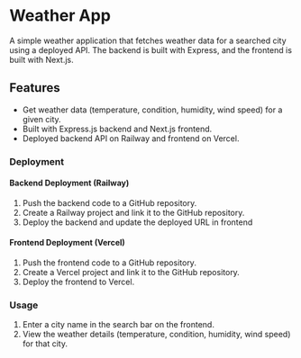 # Weather App

A simple weather application that fetches weather data for a searched city using a deployed API. The backend is built with Express, and the frontend is built with Next.js.

## Features
- Get weather data (temperature, condition, humidity, wind speed) for a given city.
- Built with Express.js backend and Next.js frontend.
- Deployed backend API on Railway and frontend on Vercel.

### Deployment

#### Backend Deployment (Railway)
1. Push the backend code to a GitHub repository.
2. Create a Railway project and link it to the GitHub repository.
3. Deploy the backend and update the deployed URL in frontend

#### Frontend Deployment (Vercel)
1. Push the frontend code to a GitHub repository.
2. Create a Vercel project and link it to the GitHub repository.
3. Deploy the frontend to Vercel.

### Usage

1. Enter a city name in the search bar on the frontend.
2. View the weather details (temperature, condition, humidity, wind speed) for that city.
